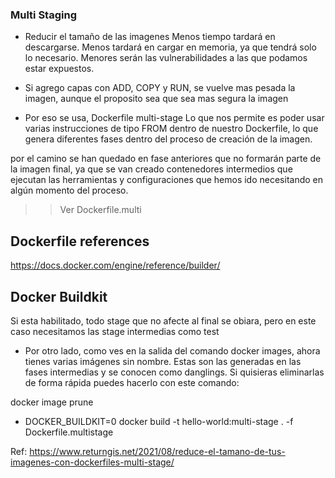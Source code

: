 ### Multi Staging
- Reducir el tamaño de las imagenes
Menos tiempo tardará en descargarse.
Menos tardará en cargar en memoria, ya que tendrá solo lo necesario.
Menores serán las vulnerabilidades a las que podamos estar expuestos.

- Si agrego capas con ADD, COPY y RUN, se vuelve mas pesada la imagen, 
aunque el proposito sea que sea mas segura la imagen

- Por eso se usa, Dockerfile multi-stage
Lo que nos permite es poder usar varias instrucciones de tipo FROM dentro de nuestro Dockerfile, lo que genera diferentes fases dentro del proceso de creación de la imagen.

por el camino se han quedado en fase anteriores que no formarán parte de la imagen final, ya que se van creado contenedores intermedios que ejecutan las herramientas y configuraciones que hemos ido necesitando en algún momento del proceso.

>> Ver Dockerfile.multi

## Dockerfile references
https://docs.docker.com/engine/reference/builder/

## Docker Buildkit
Si esta habilitado, todo stage que no afecte al final se obiara, pero en este caso necesitamos las stage intermedias como test

- Por otro lado, como ves en la salida del comando docker images, ahora tienes varias imágenes sin nombre. Estas son las generadas en las fases intermedias y se conocen como danglings. Si quisieras eliminarlas de forma rápida puedes hacerlo con este comando:

docker image prune

- DOCKER_BUILDKIT=0 docker  build -t hello-world:multi-stage . -f Dockerfile.multistage



Ref: 
https://www.returngis.net/2021/08/reduce-el-tamano-de-tus-imagenes-con-dockerfiles-multi-stage/